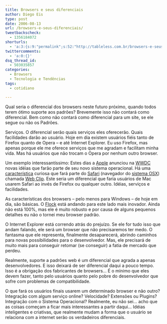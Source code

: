 ```yaml
---
title: Browsers e seus diferenciais
author: Diego Eis
type: post
date: 2006-08-13
url: /browsers-e-seus-diferenciais/
tweetbackscheck:
  - 1356184072
shorturls:
  - 'a:3:{s:9:"permalink";s:52:"http://tableless.com.br/browsers-e-seus-diferenciais";s:7:"tinyurl";s:26:"http://tinyurl.com/3pnebgh";s:4:"isgd";s:19:"http://is.gd/ZQasFZ";}'
twittercomments:
  - 'a:0:{}'
dsq_thread_id:
  - 503035857
categories:
  - Browsers
  - Tecnologia e Tendências
tags:
  - cotidiano

---
```

Qual seria o diferencial dos browsers neste futuro próximo, quando todos terem ótimo suporte aos padrões? Brevemente isso não contará como diferencial. Bem como não contará como diferencial para um site, se ele segue ou não os Padrões.
  
Serviços. O diferencial serão quais serviços eles oferecerão. Quais facilidades darão ao usuário. Hoje em dia existem usuários fiéis tanto de Firefox quanto de Opera &#8211; e até Internet Explorer. Eu uso Firefox, mas apenas porque ele me oferece serviços que me agradam e facilitam minha vida. Mas há usuários que não trocam o Opera por nenhum outro browser.

Um exemplo interessantíssimo: Estes dias a [Apple][1] anunciou na [WWDC][2] novas idéias que farão parte de seu novo sistema operacional. Há uma [característica][3] curiosa que fará parte do [Safari][4] (navegador do [sistema OSX][5]) chamada [Web Clip][3]. Este seria um diferencial que faria usuários de Mac usarem Safari ao invés de Firefox ou qualquer outro. Idéias, serviços e facilidades.

As características dos browsers &#8211; pelo menos para Windows &#8211; de hoje em dia, são básicas. O [Flock][6] está andando para este lado mais inovador. Ainda não está 100%, mas ele é muito robusto e por causa de alguns pequenos detalhes eu não o tornei meu browser padrão.

O Internet Explorer está correndo atrás do prejuízo. Se ele for tudo isso que andam falando, ele será um browser que não precisaremos ter medo. O fantasma que ele representa, finalmente desaparecerá, abrindo caminhos para novas possibilidades para o desenvolvedor. Mas, ele precisará de muito mais para conseguir retomar (se conseguir) a fatia de mercado que perdeu.

Realmente, suporte a padrões web é um diferencial que agrada a apenas desenvolvedores. E isso deixará de ser diferencial daqui a pouco tempo. Isso é a obrigação dos fabricantes de browsers&#8230; É o mínimo que eles devem fazer, tanto pelo usuários quanto pelo pobre do desenvolvedor que sofre com problemas de compatibilidade.

O que fará os usuários finais usarem um determinado browser e não outro? Integração com algum serviço online? Velocidade? Extensões ou Plugins? Integração com o Sistema Operacional? Realmente, eu não sei&#8230; acho que as coisas começam a ficar mais interessantes a partir daqui&#8230; Idéias inteligentes e criativas, que realmente mudam a forma que o usuário se relaciona com a internet serão os verdadeiros diferenciais.

 [1]: http://apple.com
 [2]: http://developer.apple.com/wwdc/
 [3]: http://www.apple.com/macosx/leopard/dashboard.html
 [4]: http://www.apple.com/macosx/features/safari/
 [5]: http://www.apple.com/macosx/
 [6]: http://www.flock.com/